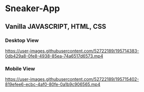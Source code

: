 # Sneaker-App
## Vanilla JAVASCRIPT, HTML, CSS
### Desktop View 
https://user-images.githubusercontent.com/52722189/195714383-0db429a8-0fe8-4938-85ea-74a6517d6573.mp4

### Mobile View 

https://user-images.githubusercontent.com/52722189/195715402-819efee6-ecbc-4af0-80fe-0a1b9c906565.mp4
